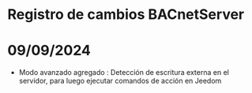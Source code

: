 # Registro de cambios BACnetServer


# 09/09/2024
- Modo avanzado agregado : Detección de escritura externa en el servidor, para luego ejecutar comandos de acción en Jeedom







